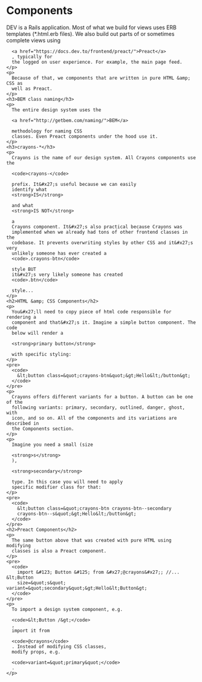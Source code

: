    <h1>Components</h1>
    <p>
      DEV is a Rails application. Most of what we build for views uses ERB
      templates (*.html.erb files). We also build out parts of or sometimes
      complete views using

      <a href="https://docs.dev.to/frontend/preact/">Preact</a>
      , typically for
      the logged on user experience. For example, the main page feed.
    </p>
    <p>
      Because of that, we components that are written in pure HTML &amp; CSS as
      well as Preact.
    </p>
    <h3>BEM class naming</h3>
    <p>
      The entire design system uses the

      <a href="http://getbem.com/naming/">BEM</a>

      methodology for naming CSS
      classes. Even Preact components under the hood use it.
    </p>
    <h3>crayons-*</h3>
    <p>
      Crayons is the name of our design system. All Crayons components use the

      <code>crayons-</code>

      prefix. It&#x27;s useful because we can easily
      identify what
      <strong>IS</strong>

      and what
      <strong>IS NOT</strong>

      a
      Crayons component. It&#x27;s also practical because Crayons was
      implemented when we already had tons of other frontend classes in the
      codebase. It prevents overwriting styles by other CSS and it&#x27;s very
      unlikely someone has ever created a
      <code>.crayons-btn</code>

      style BUT
      it&#x27;s very likely someone has created
      <code>.btn</code>

      style...
    </p>
    <h2>HTML &amp; CSS Components</h2>
    <p>
      You&#x27;ll need to copy piece of html code responsible for rendering a
      component and that&#x27;s it. Imagine a simple button component. The code
      below will render a

      <strong>primary button</strong>

      with specific styling:
    </p>
    <pre>
      <code>
        &lt;button class=&quot;crayons-btn&quot;&gt;Hello&lt;/button&gt;
      </code>
    </pre>
    <p>
      Crayons offers different variants for a button. A button can be one of the
      following variants: primary, secondary, outlined, danger, ghost, with
      icon, and so on. All of the components and its variations are described in
      the Components section.
    </p>
    <p>
      Imagine you need a small (size

      <strong>s</strong>
      ),

      <strong>secondary</strong>

      type. In this case you will need to apply
      specific modifier class for that:
    </p>
    <pre>
      <code>
        &lt;button class=&quot;crayons-btn crayons-btn--secondary
        crayons-btn--s&quot;&gt;Hello&lt;/button&gt;
      </code>
    </pre>
    <h2>Preact Components</h2>
    <p>
      The same button above that was created with pure HTML using modifying
      classes is also a Preact component.
    </p>
    <pre>
      <code>
        import &#123; Button &#125; from &#x27;@crayons&#x27;; //... &lt;Button
        size=&quot;s&quot; variant=&quot;secondary&quot;&gt;Hello&lt;Button&gt;
      </code>
    </pre>
    <p>
      To import a design system component, e.g.

      <code>&lt;Button /&gt;</code>
      ,
      import it from

      <code>@crayons</code>
      . Instead of modifying CSS classes,
      modify props, e.g.

      <code>variant=&quot;primary&quot;</code>
      .
    </p>
